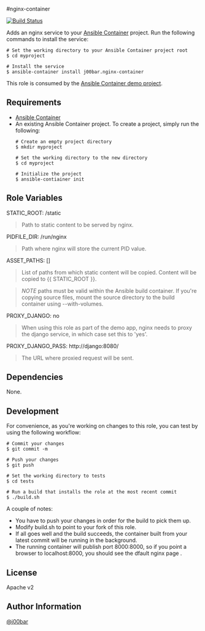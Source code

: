 #nginx-container 

[![Build Status](https://travis-ci.org/chouseknecht/nginx-container-1.svg?branch=master)](https://travis-ci.org/chouseknecht/nginx-container-1)

Adds an nginx service to your [Ansible Container](https://github.com/ansible/ansible-container) project. Run the following commands
to install the service:

```
# Set the working directory to your Ansible Container project root
$ cd myproject

# Install the service
$ ansible-container install j00bar.nginx-container
```

This role is consumed by the [Ansible Container demo project](https://github.com/j00bar/django-gulp-nginx).

## Requirements

- [Ansible Container](https://github.com/ansible/ansible-container)
- An existing Ansible Container project. To create a project, simply run the following:
    ```
    # Create an empty project directory
    $ mkdir myproject

    # Set the working directory to the new directory
    $ cd myproject

    # Initialize the project
    $ ansible-contiainer init
    ```

## Role Variables

STATIC_ROOT: /static
> Path to static content to be served by nginx.

PIDFILE_DIR: /run/nginx
> Path where nginx will store the current PID value. 

ASSET_PATHS: []
> List of paths from which static content will be copied. Content will be copied to {{ STATIC_ROOT }}. 

> *NOTE* paths must be valid within the Ansible build container. If you're copying source files, mount the source
  directory to the build container using --with-volumes.

PROXY_DJANGO: no
> When using this role as part of the demo app, nginx needs to proxy the django service, in which case set this to 'yes'. 

PROXY_DJANGO_PASS: http://django:8080/
> The URL where proxied request will be sent.

## Dependencies

None.

## Development

For convenience, as you're working on changes to this role, you can test by using the following workflow:

```
# Commit your changes
$ git commit -m

# Push your changes 
$ git push 

# Set the working directory to tests
$ cd tests 

# Run a build that installs the role at the most recent commit 
$ ./build.sh
```

A couple of notes:

- You have to push your changes in order for the build to pick them up.
- Modify build.sh to point to your fork of this role.
- If all goes well and the build succeeds, the container built from your latest commit will be running in the background.
- The running container will publish port 8000:8000, so if you point a browser to localhost:8000, you should see the dfault nginx page .

## License

Apache v2

## Author Information

[@j00bar](https://github.com/j00bar)

